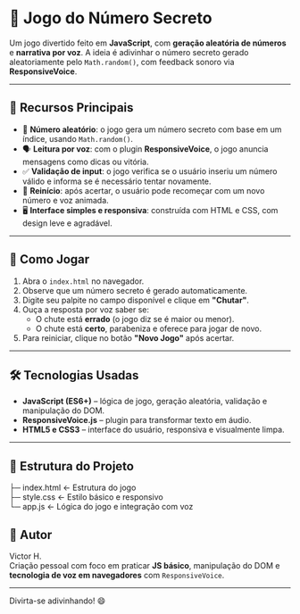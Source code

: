# 🎯 Jogo do Número Secreto

Um jogo divertido feito em **JavaScript**, com **geração aleatória de números** e **narrativa por voz**. A ideia é adivinhar o número secreto gerado aleatoriamente pelo `Math.random()`, com feedback sonoro via **ResponsiveVoice**.

---

## 🧩 Recursos Principais

- 🎲 **Número aleatório**: o jogo gera um número secreto com base em um índice, usando `Math.random()`.
- 🗣️ **Leitura por voz**: com o plugin **ResponsiveVoice**, o jogo anuncia mensagens como dicas ou vitória.
- ✅ **Validação de input**: o jogo verifica se o usuário inseriu um número válido e informa se é necessário tentar novamente.
- 🔁 **Reinício**: após acertar, o usuário pode recomeçar com um novo número e voz animada.
- 🖥️ **Interface simples e responsiva**: construída com HTML e CSS, com design leve e agradável.

---

## 🚀 Como Jogar

1. Abra o `index.html` no navegador.
2. Observe que um número secreto é gerado automaticamente.
3. Digite seu palpite no campo disponível e clique em **"Chutar"**.
4. Ouça a resposta por voz saber se:
   - O chute está **errado** (o jogo diz se é maior ou menor).
   - O chute está **certo**, parabeniza e oferece para jogar de novo.
5. Para reiniciar, clique no botão **"Novo Jogo"** após acertar.

---

## 🛠️ Tecnologias Usadas

- **JavaScript (ES6+)** – lógica de jogo, geração aleatória, validação e manipulação do DOM.
- **ResponsiveVoice.js** – plugin para transformar texto em áudio.
- **HTML5 e CSS3** – interface do usuário, responsiva e visualmente limpa.

---

## 📂 Estrutura do Projeto
├─ index.html ← Estrutura do jogo<br>
├─ style.css ← Estilo básico e responsivo<br>
└─ app.js ← Lógica do jogo e integração com voz<br>

## 🙋 Autor

Victor H.  
Criação pessoal com foco em praticar **JS básico**, manipulação do DOM e **tecnologia de voz em navegadores** com `ResponsiveVoice`.

---

Divirta-se adivinhando! 😄
